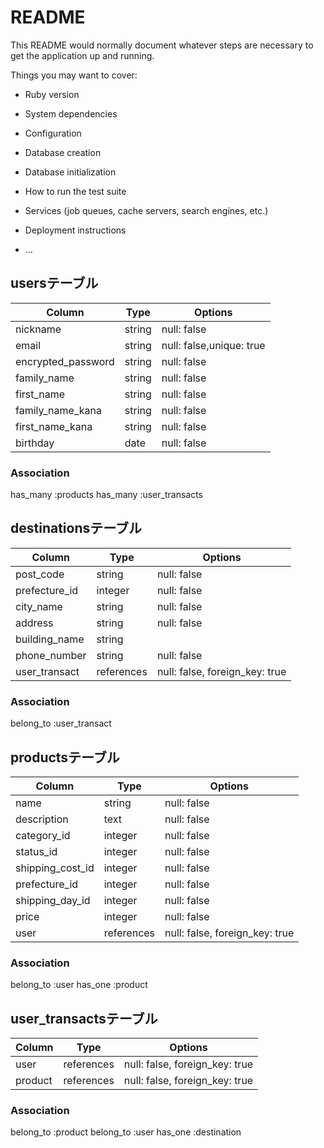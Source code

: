 # README

This README would normally document whatever steps are necessary to get the
application up and running.

Things you may want to cover:

* Ruby version

* System dependencies

* Configuration

* Database creation

* Database initialization

* How to run the test suite

* Services (job queues, cache servers, search engines, etc.)

* Deployment instructions

* ...
## usersテーブル

| Column               | Type       | Options                        |
| -------              | ---------- | ------------------------------ |
| nickname             | string     | null: false               |
| email                | string     | null: false,unique: true  |
| encrypted_password   | string     | null: false               |  
| family_name          | string     | null: false               |           
| first_name           | string     | null: false               |
| family_name_kana     | string     | null: false               |
| first_name_kana      | string     | null: false               |
| birthday             | date       | null: false               |

### Association
has_many :products
has_many :user_transacts

## destinationsテーブル

| Column  | Type       | Options                                |
| ------- | ---------- | ------------------------------         |
| post_code            | string     | null: false               |
| prefecture_id        | integer    | null: false               |              
| city_name            | string     | null: false               |
| address              | string     | null: false               |
| building_name        | string     |                           |
| phone_number         | string     | null: false               |
| user_transact        | references | null: false, foreign_key: true|
### Association
belong_to :user_transact


## productsテーブル

| Column  | Type          | Options                                 |
| ------- | ----------    | ------------------------------          |
| name                    | string      | null: false                   |           
| description             | text        | null: false                   |
| category_id             | integer     | null: false                   |           
| status_id               | integer     | null: false                   |
| shipping_cost_id        | integer     | null: false                   |
| prefecture_id           | integer     | null: false                   |
| shipping_day_id        | integer     | null: false                   |
| price                   | integer     | null: false                   |
| user                    | references  | null: false, foreign_key: true|

### Association
belong_to :user
has_one :product


## user_transactsテーブル

| Column              | Type       | Options                        |
| -------             | ---------- | ------------------------------ |
| user                | references | null: false, foreign_key: true|
| product             | references | null: false, foreign_key: true|              

### Association
belong_to :product
belong_to :user
has_one :destination